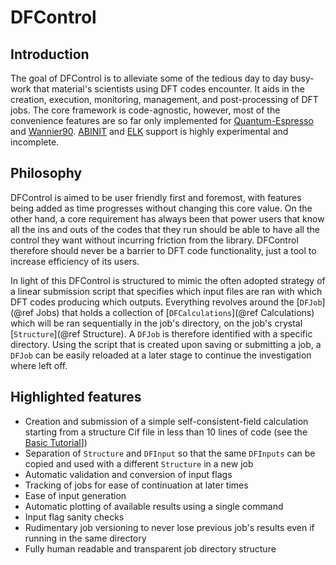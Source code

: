 # DFControl
## Introduction
The goal of DFControl is to alleviate some of the tedious day to day busy-work that material's scientists using DFT 
codes encounter. It aids in the creation, execution, monitoring, management, and post-processing of DFT jobs. 
The core framework is code-agnostic, however, most of the convenience features are so far only implemented for [Quantum-Espresso](https://quantum-espresso.org) and [Wannier90](http://www.wannier.org/). [ABINIT](https://www.abinit.org) and [ELK](https://elk.sourceforge.io) support is highly experimental and incomplete.

## Philosophy
DFControl is aimed to be user friendly first and foremost, with features being added as time progresses without changing this core value. On the other hand, a core requirement has always been that power users that know all the ins and outs of the codes that they run should be able to have all the control they want without incurring friction from the library.
DFControl therefore should never be a barrier to DFT code functionality, just a tool to increase efficiency of its users.

In light of this DFControl is structured to mimic the often adopted strategy of a linear submission script that specifies which input files 
are ran with which DFT codes producing which outputs. Everything revolves around the [`DFJob`](@ref Jobs) that holds a collection of [`DFCalculations`](@ref Calculations) which will be ran sequentially in the job's directory, on the job's crystal [`Structure`](@ref Structure). A `DFJob` is therefore identified with a specific directory.
Using the script that is created upon saving or submitting a job, a `DFJob` can be easily reloaded at a later stage to continue the investigation where left off.


## Highlighted features
- Creation and submission of a simple self-consistent-field calculation starting from a structure Cif file in less than 10 lines of code (see the [Basic Tutorial](@ref)])
- Separation of `Structure` and `DFInput` so that the same `DFInputs` can be copied and used with a different `Structure` in a new job 
- Automatic validation and conversion of input flags
- Tracking of jobs for ease of continuation at later times
- Ease of input generation
- Automatic plotting of available results using a single command
- Input flag sanity checks
- Rudimentary job versioning to never lose previous job's results even if running in the same directory
- Fully human readable and transparent job directory structure 
